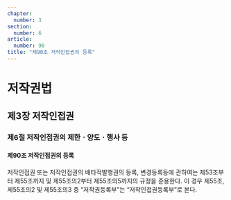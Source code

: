 ```yaml
---
chapter:
  number: 3
section:
  number: 6
article:
  number: 90
title: "제90조 저작인접권의 등록"
---
```

# 저작권법

## 제3장 저작인접권

### 제6절 저작인접권의 제한ㆍ양도ㆍ행사 등

#### 제90조 저작인접권의 등록

저작인접권 또는 저작인접권의 배타적발행권의 등록, 변경등록등에 관하여는 제53조부터 제55조까지 및 제55조의2부터 제55조의5까지의 규정을 준용한다. 이 경우 제55조, 제55조의2 및 제55조의3 중 “저작권등록부”는 “저작인접권등록부”로 본다.
